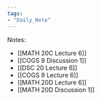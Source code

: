 ```yaml
---  
tags:  
- "Daily_Note"  
---  
```

  
Notes:  
- [[MATH 20C Lecture 6]]  
- [[COGS 9 Discussion 1]]  
- [[DSC 20 Lecture 6]]  
- [[COGS 9 Lecture 6]]  
- [[MATH 20D Lecture 6]]  
- [[MATH 20D Discussion 1]]  
